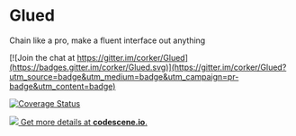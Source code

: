 # Glued
Chain like a pro, make a fluent interface out anything

[![Join the chat at https://gitter.im/corker/Glued](https://badges.gitter.im/corker/Glued.svg)](https://gitter.im/corker/Glued?utm_source=badge&utm_medium=badge&utm_campaign=pr-badge&utm_content=badge)

[![Coverage Status](https://coveralls.io/repos/github/corker/Glued/badge.svg?branch=master)](https://coveralls.io/github/corker/Glued?branch=master)

[![](https://codescene.io/projects/5269/status.svg) Get more details at **codescene.io**.](https://codescene.io/projects/5269/jobs/latest-successful/results)
